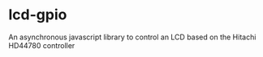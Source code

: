 # lcd-gpio
An asynchronous javascript library to control an LCD based on the Hitachi HD44780 controller
